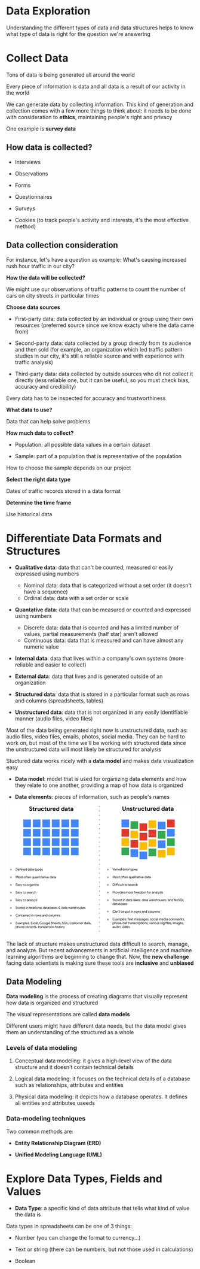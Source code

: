 # Data Exploration

Understanding the different types of data and data structures helps to know what type of data is right for the question we're answering

# Collect Data

Tons of data is being generated all around the world

Every piece of information is data and all data is a result of our activity in the world

We can generate data by collecting information. This kind of generation and collection comes with a few more things to think about: it needs to be done with consideration to **ethics**, maintaining people's right and privacy

One example is **survey data**

## How data is collected?

* Interviews

* Observations

* Forms

* Questionnaires

* Surveys

* Cookies (to track people's activity and interests, it's the most effective method)

## Data collection consideration

For instance, let's have a question as example: What's causing increased rush hour traffic in our city?

**How the data will be collected?**

We might use our observations of traffic patterns to count the number of cars on city streets in particular times

**Choose data sources**

* First-party data: data collected by an individual or group using their own resources (preferred source since we know exacty where the data came from)

* Second-party data: data collected by a group directly from its audience and then sold (for example, an organization which led traffic pattern studies in our city, it's still a reliable source and with experience with traffic analysis)

* Third-party data: data collected by outside sources who dit not collect it directly (less reliable one, but it can be useful, so you must check bias, accuracy and credibility)

Every data has to be inspected for accuracy and trustworthiness

**What data to use?**

Data that can help solve problems

**How much data to collect?**

* Population: all possible data values in a certain dataset

* Sample: part of a population that is representative of the population

How to choose the sample depends on our project

**Select the right data type**

Dates of traffic records stored in a data format

**Determine the time frame**

Use historical data


# Differentiate Data Formats and Structures

* **Qualitative data**: data that can't be counted, measured or easily expressed using numbers
    * Nominal data: data that is categorized without a set order (it doesn't have a sequence)
    * Ordinal data: data with a set order or scale

* **Quantative data**: data that can be measured or counted and expressed using numbers
    * Discrete data: data that is counted and has a limited number of values, partial measurements (half star) aren't allowed
    * Continuous data: data that is measured and can have almost any numeric value

* **Internal data**: data that lives within a company's own systems (more reliable and easier to collect)

* **External data**: data that lives and is generated outside of an organization

* **Structured data**: data that is stored in a particular format such as rows and columns (spreadsheets, tables)

* **Unstructured data**: data that is not organized in any easily identifiable manner (audio files, video files)

Most of the data being generated right now is unstructured data, such as: audio files, video files, emails, photos, social media. They can be hard to work on, but most of the time we'll be working with structured data since the unstructured data will most likely be structured for analysis

Stuctured data works nicely with a **data model** and makes data visualization easy

* **Data model**: model that is used for organizing data elements and how they relate to one another, providing a map of how data is organized

* **Data elements**: pieces of information, such as people's names

![structured-and-unstructured-data](/Data%20Analytics/Prepare%20Data%20for%20Exploration/assets/module1/structured_unstructured_data_1.png)

The lack of structure makes unstructured data difficult to search, manage, and analyze. But recent advancements in artificial intelligence and machine learning algorithms are beginning to change that. Now, the **new challenge** facing data scientists is making sure these tools are **inclusive** and **unbiased**

## Data Modeling

**Data modeling** is the process of creating diagrams that visually represent how data is organized and structured

The visual representations are called **data models**

Different users might have different data needs, but the data model gives them an understanding of the structured as a whole

### Levels of data modeling

1. Conceptual data modeling: it gives a high-level view of the data structure and it doesn't contain technical details

2. Logical data modeling: it focuses on the technical details of a database such as relationships, attributes and entities

3. Physical data modeling: it depicts how a database operates. It defines all entities and attributes useeds


### Data-modeling techniques

Two common methods are:

* **Entity Relationship Diagram (ERD)**

* **Unified Modeling Language (UML)**


# Explore Data Types, Fields and Values

* **Data Type**: a specific kind of data attribute that tells what kind of value the data is

Data types in spreadsheets can be one of 3 things:

* Number (you can change the format to currency...)

* Text or string (there can be numbers, but not those used in calculations)

* Boolean